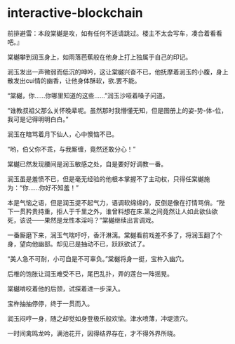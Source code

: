 # interactive-blockchain

前排避雷：本段棠樾是攻，如有任何不适请跳过。楼主不太会写车，凑合着看看吧。』

棠樾攀到润玉身上，如雨落芭蕉般在他身上打上独属于自己的印记。

润玉发出一声微弱而低沉的呻吟，这让棠樾兴奋不已，他抚摩着润玉的小腹，身上散发出cui情的幽香，让他身体酥软，欲.罢不能。

“棠樾，你……你哪里知道的这些……”润玉沙哑着嗓子问道。

“谁教叔祖父那么关怀晚辈呢。虽然那时我懵懂无知，但是图册上的姿-势-体-位，我可是记得明明白白。”

润玉在暗骂着月下仙人，心中懊恼不已。

“哟，伯父你不乖，与我厮缠，竟然还敢分心！”

棠樾已然发现腰间是润玉敏感之处，自是要好好调教一番。

润玉虽是羞愤不已，但是毫无经验的他根本掌握不了主动权，只得任棠樾施为：“你……你好不知羞！”

本是气恼之语，但是润玉提不起气力，语调软绵绵的，反倒是像在打情骂俏。“陛下一贯矜贵持重，拒人于千里之外，谁曾料想在床.第之间竟然让人如此欲仙欲死，该说——果然是龙性本淫吗？”棠樾继续出言调戏。

一番厮磨下来，润玉气喘吁吁，香汗淋漓。棠樾看前戏差不多了，将润玉翻了个身，望向他幽部。却见已是抽动不已，跃跃欲试了。

“美人急不可耐，小可自是不可辜负。”棠樾将身一挺，宝杵入幽穴。

后椎的饱胀让润玉难受不已，尾巴乱扑，弄的莲台一阵摇晃。

棠樾啃咬着他的后颈，试探着进一步深入。

宝杵抽抽停停，终于一贯而入。

润玉闷哼一身，随之却觉如身登极乐般欢愉。津水喷薄，冲堤溃穴。

一时间禽鸣龙吟，满池花开，因得结界存在，才不得外界所晓。
